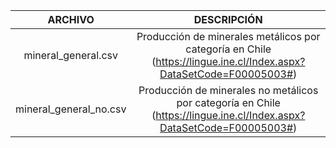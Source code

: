 | ARCHIVO | DESCRIPCIÓN |
| :-: | :-: |
|mineral_general.csv | Producción de minerales metálicos por categoría en Chile (https://lingue.ine.cl/Index.aspx?DataSetCode=F00005003#)|
|mineral_general_no.csv | Producción de minerales no metálicos por categoría en Chile (https://lingue.ine.cl/Index.aspx?DataSetCode=F00005003#)|
